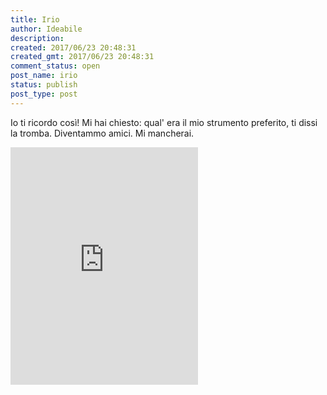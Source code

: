 ```yaml
---
title: Irio
author: Ideabile
description: 
created: 2017/06/23 20:48:31
created_gmt: 2017/06/23 20:48:31
comment_status: open
post_name: irio
status: publish
post_type: post
---
```


Io ti ricordo così! Mi hai chiesto: qual' era il mio strumento preferito, ti dissi la tromba. Diventammo amici.
Mi mancherai.

<iframe src="https://open.spotify.com/embed/track/0dzsqfIap2ZME0mYIJp0f5" width="300" height="380" frameborder="0" allowtransparency="true"></iframe>
